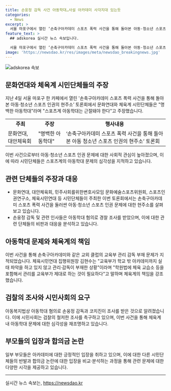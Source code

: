 ```yaml
---
title: 손웅정 감독 사건 아동학대…사설 아카데미 사각지대 있는듯
categories:
  - News
excerpt: >
  서울 마포구에서 열린 ‘손축구아카데미 스포츠 폭력 사건을 통해 돌아본 아동·청소년 스포츠 인권의 현주소’ 토론회에서 손흥민의 아버지 손웅정 감독이 운영하는 ‘SON축구아카데미’의 아동학대 논란과 관련해 시민단체들이 강력한 지적을 제기했다. 손감독의 아카데미와 같은 학교 밖 교육기관의 부처 감독 부재 문제, 그리고 학부모들의 입장 차이로 논란이 이어졌다. 해당 사건으로 인해 손감독과 코치 2명이 아동학대 혐의로 검찰에 피소되었다.
feature_text: >
  ## adskorea 실시간 뉴스 속보입니다.

  서울 마포구에서 열린 ‘손축구아카데미 스포츠 폭력 사건을 통해 돌아본 아동·청소년 스포츠 인권의 현주소’ 토론회에서 손흥민의 아버지 손웅정 감독이 운영하는 ‘SON축구아카데미’의 아동학대 논란과 관련해 시민단체들이 강력한 지적을 제기했다. 손감독의 아카데미와 같은 학교 밖 교육기관의 부처 감독 부재 문제, 그리고 학부모들의 입장 차이로 논란이 이어졌다. 해당 사건으로 인해 손감독과 코치 2명이 아동학대 혐의로 검찰에 피소되었다.
image: 'https://newsdao.kr/res/images/meta/newsdao_breakingnews.jpg'
---
```


<p><img src="https://newsdao.kr/res/images/meta/newsdao_breakingnews.jpg" alt="adskorea 속보" /></p>

<h2 data-ke-size="size26">문화연대와 체육계 시민단체들의 주장</h2>

<p data-ke-size="size16">지난 4일 서울 마포구 한 카페에서 열린 '손축구아카데미 스포츠 폭력 사건을 통해 돌아본 아동·청소년 스포츠 인권의 현주소’ 토론회에서 문화연대와 체육계 시민단체들은 "명백한 아동학대"라며 "스포츠계 아동학대는 근절돼야 한다"고 주장했습니다.</p>

<table>
  <tr>
    <td style="text-align: center; height: 17px;"><b>주최</b></td>
    <td style="text-align: center; height: 17px;"><b>주장</b></td>
    <td style="text-align: center; height: 17px;"><b>행사내용</b></td>
  </tr>
  <tr>
    <td style="text-align: left; height: 17px;">문화연대, 대안체육회</td>
    <td style="text-align: left; height: 17px;">"명백한 아동학대"</td>
    <td style="text-align: left; height: 17px;">‘손축구아카데미 스포츠 폭력 사건을 통해 돌아본 아동 청소년 스포츠 인권의 현주소’ 토론회</td>
  </tr>
</table>

<p data-ke-size="size16">이번 사건으로부터 아동·청소년 스포츠 인권 문제에 대한 사회적 관심이 높아졌으며, 이에 따라 시민단체들은 스포츠계의 아동학대 문제의 심각성을 지적하고 있습니다.</p>

<h2 data-ke-size="size26">관련 단체들의 주장과 대응</h2>

<ul>
  <li>문화연대, 대안체육회, 민주사회를위한변호사모임 문화예술스포츠위원회, 스포츠인권연구소, 체육시민연대 등 시민단체들이 주최한 이번 토론회에서는 손축구아카데미 스포츠 폭력 사건을 둘러싼 아동·청소년 스포츠 인권 문제에 대한 현주소를 살펴보고 있습니다.</li>
  <li>손웅정 감독 및 관련 인사들은 아동학대 혐의로 경찰 조사를 받았으며, 이에 대한 관련 단체들의 비판과 대응을 분석하고 있습니다.</li>
</ul>

<h2 data-ke-size="size26">아동학대 문제와 체육계의 책임</h2>

<p data-ke-size="size16">이번 사건을 통해 손축구아카데미와 같은 교외 클럽의 교육부 관리 감독 부재 문제가 지적되었습니다. 체육시민연대 집행위원장 김현수는 "교육부가 학교 밖 아카데미까지 실태 파악을 하고 있지 않고 관리·감독이 부재한 상황"이라며 "학원법에 체육 교습소 등을 포함해서 관리를 교육부가 제대로 하는 것이 필요하다"고 말하며 체육계의 책임을 강조했습니다.</p>

<h2 data-ke-size="size26">검찰의 조사와 시민사회의 요구</h2>

<p data-ke-size="size16">아동복지법상 아동학대 혐의로 손웅정 감독과 코치진이 조사를 받은 것으로 알려졌습니다. 이에 시민사회는 검찰의 철저한 조사를 촉구하고 있으며, 이번 사건을 통해 체육계 내 아동학대 문제에 대한 심각성을 재조명하고 있습니다.</p>

<h2 data-ke-size="size26">부모들의 입장과 합의금 논란</h2>

<p data-ke-size="size16">일부 부모들은 아카데미에 대한 긍정적인 입장을 취하고 있으며, 이에 대한 다른 시민단체들의 반발과 합의금 논란에 대한 입장을 비교·분석하는 과정을 통해 관련 문제에 대한 다양한 시각을 제공하고 있습니다.</p>

<hr>

<p data-ke-size="size16"></p>
실시간 뉴스 속보는, <a href="https://newsdao.kr" rel="dofollow">https://newsdao.kr</a>


